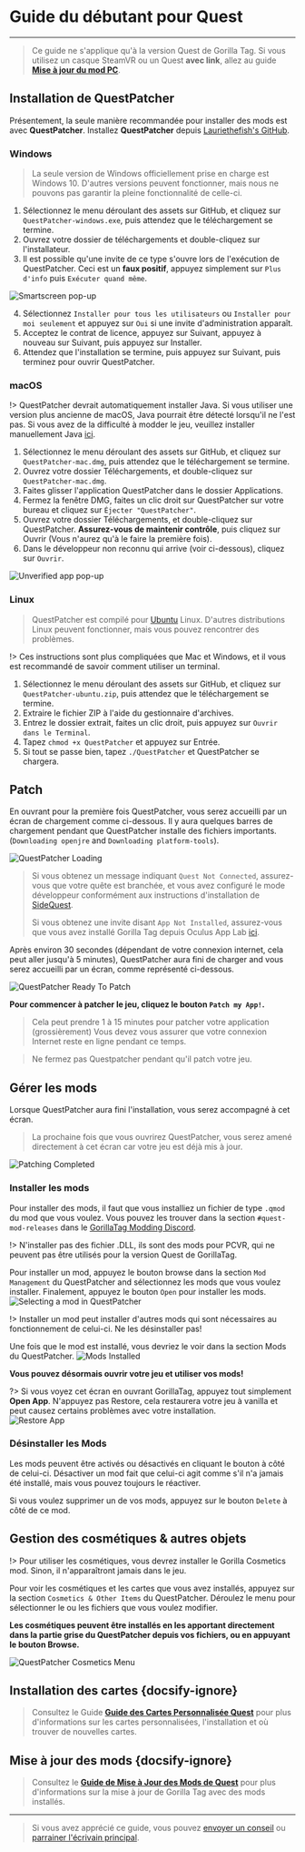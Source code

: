 # Guide du débutant pour Quest
---
>
> Ce guide ne s'applique qu'à la version Quest de Gorilla Tag. Si vous utilisez un casque SteamVR ou un Quest **avec link**, allez au guide [**Mise à jour du mod PC**](pc-guide).

<!-- <div class="horizontal bordered" data-ea-publisher="gorillatagmodding-burrito-software" data-ea-type="image" data-ea-manual="true" id="quest-mod-guide"></div> -->
<!-- Guide Page Ad -->
<ins class="adsbygoogle"
     style="display:block"
     data-ad-client="ca-pub-1545654854838298"
     data-ad-slot="8114351325"
     data-ad-format="auto"
     data-full-width-responsive="true"></ins>

## Installation de QuestPatcher

Présentement, la seule manière recommandée pour installer des mods est avec **QuestPatcher**. Installez **QuestPatcher** depuis [Lauriethefish's GitHub](https://github.com/Lauriethefish/QuestPatcher/releases/latest).

### Windows

> La seule version de Windows officiellement prise en charge est Windows 10. D'autres versions peuvent fonctionner, mais nous ne pouvons pas garantir la pleine fonctionnalité de celle-ci.

1. Sélectionnez le menu déroulant des assets sur GitHub, et cliquez sur `QuestPatcher-windows.exe`, puis attendez que le téléchargement se termine.
2. Ouvrez votre dossier de téléchargements et double-cliquez sur l'installateur.
3. Il est possible qu'une invite de ce type s'ouvre lors de l'exécution de QuestPatcher. Ceci est un **faux positif**, appuyez simplement sur `Plus d'info` puis `Exécuter quand même`.

![Smartscreen pop-up](../docs/files/questpatchersmartscreen.png)

4. Sélectionnez `Installer pour tous les utilisateurs` ou `Installer pour moi seulement` et appuyez sur `Oui` si une invite d'administration apparaît.
5. Acceptez le contrat de licence, appuyez sur Suivant, appuyez à nouveau sur Suivant, puis appuyez sur Installer.
6. Attendez que l'installation se termine, puis appuyez sur Suivant, puis terminez pour ouvrir QuestPatcher.


### macOS

!> QuestPatcher devrait automatiquement installer Java. Si vous utiliser une version plus ancienne de macOS, Java pourrait être détecté lorsqu'il ne l'est pas. Si vous avez de la difficulté à modder le jeu, veuillez installer manuellement Java [ici](https://www.java.com/en/).

1. Sélectionnez le menu déroulant des assets sur GitHub, et cliquez sur `QuestPatcher-mac.dmg`, puis attendez que le téléchargement se termine.
2. Ouvrez votre dossier Téléchargements, et double-cliquez sur `QuestPatcher-mac.dmg`.
3. Faites glisser l'application QuestPatcher dans le dossier Applications.
4. Fermez la fenêtre DMG, faites un clic droit sur QuestPatcher sur votre bureau et cliquez sur `Éjecter "QuestPatcher"`.
5. Ouvrez votre dossier Téléchargements, et double-cliquez sur QuestPatcher. **__Assurez-vous de maintenir contrôle__**, puis cliquez sur Ouvrir (Vous n'aurez qu'à le faire la première fois).
6. Dans le développeur non reconnu qui arrive (voir ci-dessous), cliquez sur `Ouvrir`.

![Unverified app pop-up](../docs/files/questpatchermacunverified.png)


### Linux

> QuestPatcher est compilé pour [Ubuntu](https://ubuntu.com/) Linux. D'autres distributions Linux peuvent fonctionner, mais vous pouvez rencontrer des problèmes.

!> Ces instructions sont plus compliquées que Mac et Windows, et il vous est recommandé de savoir comment utiliser un terminal.

1. Sélectionnez le menu déroulant des assets sur GitHub, et cliquez sur `QuestPatcher-ubuntu.zip`, puis attendez que le téléchargement se termine.
2. Extraire le fichier ZIP à l'aide du gestionnaire d'archives.
3. Entrez le dossier extrait, faites un clic droit, puis appuyez sur `Ouvrir dans le Terminal`.
4. Tapez `chmod +x QuestPatcher` et appuyez sur Entrée.
5. Si tout se passe bien, tapez `./QuestPatcher` et QuestPatcher se chargera.

## Patch

En ouvrant pour la première fois QuestPatcher, vous serez accueilli par un écran de chargement comme ci-dessous. Il y aura quelques barres de chargement pendant que QuestPatcher installe des fichiers importants. (`Downloading openjre` and `Downloading platform-tools`).

![QuestPatcher Loading](../docs/files/questpatcherloading.png)

> Si vous obtenez un message indiquant `Quest Not Connected`, assurez-vous que votre quête est branchée, et vous avez configuré le mode développeur conformément aux instructions d'installation de [SideQuest](https://sidequestvr.com/setup-howto). 
> 
> Si vous obtenez une invite disant `App Not Installed`, assurez-vous que vous avez installé Gorilla Tag depuis Oculus App Lab [ici](https://www.oculus.com/experiences/quest/4979055762136823/).


Après environ 30 secondes (dépendant de votre connexion internet, cela peut aller jusqu'à 5 minutes), QuestPatcher aura fini de charger and vous serez accueilli par un écran, comme représenté ci-dessous.

![QuestPatcher Ready To Patch](../docs/files/questpatcherpatch.png)

**Pour commencer à patcher le jeu, cliquez le bouton `Patch my App!`.**

> Cela peut prendre 1 à 15 minutes pour patcher votre application (grossièrement) Vous devez vous assurer que votre connexion Internet reste en ligne pendant ce temps.

> Ne fermez pas Questpatcher pendant qu'il patch votre jeu.

## Gérer les mods

Lorsque QuestPatcher aura fini l'installation, vous serez accompagné à cet écran.

> La prochaine fois que vous ouvrirez QuestPatcher, vous serez amené directement à cet écran car votre jeu est déjà mis à jour.

![Patching Completed](../docs/files/questpatcherpatched.png)

### Installer les mods

Pour installer des mods, il faut que vous installiez un fichier de type `.qmod` du mod que vous voulez. Vous pouvez les trouver dans la section `#quest-mod-releases` dans le [GorillaTag Modding Discord](https://discord.gg/b2MhDBAzTv).

!> N'installer pas des fichier .DLL, ils sont des mods pour PCVR, qui ne peuvent pas être utilisés pour la version Quest de GorillaTag.

Pour installer un mod, appuyez le bouton browse dans la section `Mod Management` du QuestPatcher and sélectionnez les mods que vous voulez installer. Finalement, appuyez le bouton `Open` pour installer les mods. ![Selecting a mod in QuestPatcher](../docs/files/questpatcherselectmod.png)

!> Installer un mod peut installer d'autres mods qui sont nécessaires au fonctionnement de celui-ci. Ne les désinstaller pas!

Une fois que le mod est installé, vous devriez le voir dans la section Mods du QuestPatcher. ![Mods Installed](../docs/files/questpatcherinstalledmods.png)

**Vous pouvez désormais ouvrir votre jeu et utiliser vos mods!**

?> Si vous voyez cet écran en ouvrant GorillaTag, appuyez tout simplement **Open App**. N'appuyez pas Restore, cela restaurera votre jeu à vanilla et peut causez certains problèmes avec votre installation.  
![Restore App](../docs/files/restoreapp.png)

### Désinstaller les Mods

Les mods peuvent être activés ou désactivés en cliquant le bouton à côté de celui-ci. Désactiver un mod fait que celui-ci agit comme s'il n'a jamais été installé, mais vous pouvez toujours le réactiver.


Si vous voulez supprimer un de vos mods, appuyez sur le bouton `Delete` à côté de ce mod.

## Gestion des cosmétiques & autres objets

!> Pour utiliser les cosmétiques, vous devrez installer le Gorilla Cosmetics mod. Sinon, il n'apparaîtront jamais dans le jeu.

Pour voir les cosmétiques et les cartes que vous avez installés, appuyez sur la section `Cosmetics & Other Items` du QuestPatcher. Déroulez le menu pour sélectionner le ou les fichiers que vous voulez modifier.

**Les cosmétiques peuvent être installés en les apportant directement dans la partie grise du QuestPatcher depuis vos fichiers, ou en appuyant le bouton Browse.**

![QuestPatcher Cosmetics Menu](../docs/files/questpatcherotheritems.png)

## Installation des cartes {docsify-ignore}

> Consultez le Guide [**Guide des Cartes Personnalisée Quest**](quest-maploading) pour plus d'informations sur les cartes personnalisées, l'installation et où trouver de nouvelles cartes.

## Mise à jour des mods {docsify-ignore}

> Consultez le [**Guide de Mise à Jour des Mods de Quest**](quest-updating) pour plus d'informations sur la mise à jour de Gorilla Tag avec des mods installés.

---

> Si vous avez apprécié ce guide, vous pouvez [envoyer un conseil](https://streamelements.com/burritosoft/tip) ou [parrainer l'écrivain principal](https://github.com/sponsors/burritosoftware).